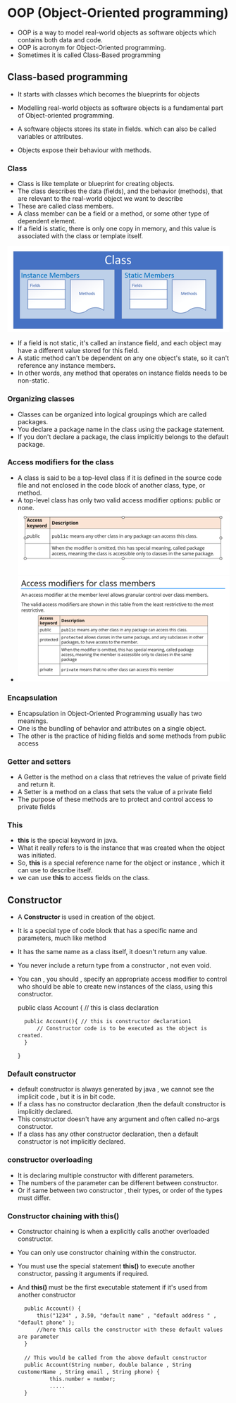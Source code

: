 # OOP (Object-Oriented programming)

- OOP is a way to model real-world objects as software objects which contains both data and code.
- OOP is acronym for Object-Oriented programming.
- Sometimes it is called Class-Based programming

## Class-based programming
- It starts with classes which becomes the blueprints for objects 

- Modelling real-world objects as software objects is a fundamental part of Object-oriented programming.
- A software objects stores its state in fields. which can also be called variables or attributes.
- Objects expose their behaviour with methods.
### Class
- Class is like template or blueprint for creating objects.
- The class describes the data (fields), and the behavior (methods), that are relevant to the real-world object we want to describe
- These are called class members.
- A class member can be a field or a method, or some other type of dependent element.
- If a field is static, there is only one copy in memory, and this value is associated with the class or template itself.

![img_4.png](img_4.png) 

- If a field is not static, it's called an instance field, and each object may have a different value stored for this field.
- A static method can't be dependent on any one object's state, so it can't reference any instance members.
- In other words, any method that operates on instance fields needs to be non-static.

### Organizing classes
- Classes can be organized into logical groupings which are called packages. 
- You declare a package name in the class using the package statement.
- If you don't declare a package, the class implicitly belongs to the default package.


### Access modifiers for the class

- A class is said to be a top-level class if it is defined in the source code file and not enclosed in the code block of another class, type, or method.
- A top-level class has only two valid access modifier options: public or none.
![img_5.png](img_5.png)
- ![img_6.png](img_6.png)

### Encapsulation 
- Encapsulation in Object-Oriented Programming usually has two meanings.
- One is the bundling of behavior and attributes on a single object.
- The other is the practice of hiding fields and some methods from public access


### Getter and setters 
- A Getter is the method on a class that retrieves the value of  private field and return it.
- A Setter is a method on a class that sets the value of a private field
- The purpose of these methods are to protect and control access to private fields

### This
- <b>this</b> is the special keyword in java.
- What it really refers to is the instance that was created when the object was initiated.
- So, <b>this</b> is a special reference name for the object or instance , which it can use to describe itself.
- we can use <b> this </b> to access fields on the class.


## Constructor 
- A <b> Constructor </b> is used in creation of the object.
- It is a special type of code block that has a specific name and parameters, much like method
- It has the same name as a class itself, it doesn't return any value.
- You never include a return type from a constructor , not even void.
- You can , you should , specify an appropriate access modifier to control who should be able to create new instances of the class, using this constructor.


    public class Account {  // this is class declaration
    
        public Account(){ // this is constructor declaration1
            // Constructor code is to be executed as the object is created. 
        }
    }

### Default constructor
- default constructor is always generated by java , we cannot see the implicit code , but it is in bit code.
- If a class has no constructor declaration ,then the default constructor is implicitly declared.
- This constructor doesn't have any argument and often called no-args constructor.
- If a class has any other constructor declaration, then a default constructor is not implicitly declared.


### constructor overloading
- It is declaring multiple constructor with different parameters.
- The numbers of the parameter can be different between constructor.
- Or if same between two constructor , their types, or order of the types must differ.


### Constructor chaining with this()
- Constructor chaining is when a explicitly calls another overloaded constructor.
-  You can only use constructor chaining within the constructor.
- You must use the special statement <b>this() </b> to execute another constructor, passing it arguments if required.
- And <b> this() </b> must be the first executable statement if it's used from another constructor


        public Account() {
            this("1234" , 3.50, "default name" , "default address " , "default phone" );
            //here this calls the constructor with these default values are parameter
        }

        // This would be called from the above default constructor
        public Account(String number, double balance , String customerName , String email , String phone) {
                this.number = number;
                .....
        }

